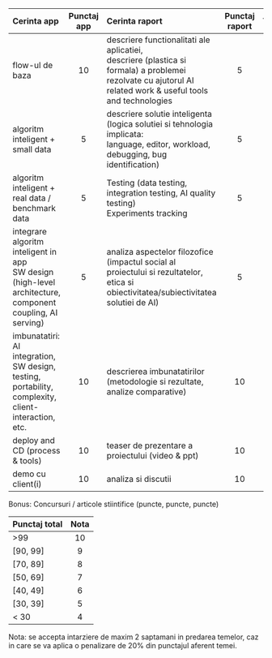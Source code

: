 


| Cerinta app | Punctaj app| Cerinta raport | Punctaj raport | Termen |
| :--- | :---: | :--- |:---: |:---: |
| flow-ul de baza   | 10    | descriere functionalitati  ale aplicatiei,  <br/>  descriere (plastica si formala) a problemei rezolvate cu ajutorul AI  <br/>  related work & useful tools and technologies | 5 | Lab 2 |
| algoritm inteligent + small data | 5 | descriere solutie inteligenta (logica solutiei si tehnologia implicata: <br/> language, editor, workload, debugging, bug identification) | 5 | Lab3 |	
| algoritm inteligent + real data / benchmark data | 5 | Testing (data testing, integration testing, AI quality testing) <br/> Experiments tracking	| 5 | Lab4 |	
| integrare algoritm inteligent in app <br/> SW design (high-level architecture, component coupling, AI serving) | 5	| analiza aspectelor filozofice (impactul social al proiectului si rezultatelor, etica si obiectivitatea/subiectivitatea solutiei de AI)	| 5 | Lab5 |	
| imbunatatiri: AI integration, SW design, testing, portability, complexity, client-interaction, etc. | 10 | descrierea imbunatatirilor (metodologie si rezultate, analize comparative) | 10 | Lab 5-6 |
| deploy and CD (process & tools) | 10 | teaser de prezentare a proiectului (video & ppt) | 10 | Lab 6 |
| demo cu client(i) | 10 | analiza si discutii | 10 | Lab7 |

Bonus: Concursuri / articole stiintifice (puncte, puncte, puncte)


| Punctaj total | Nota |
| :--- | :---: | 
| >99 | 10 |
| [90, 99] |  9 |
| [70, 89] | 8 |
| [50, 69] | 7 |
| [40, 49] | 6 |
| [30, 39] | 5 |
| < 30 | 4 |

Nota: se accepta intarziere de maxim 2 saptamani in predarea temelor, caz in care se va aplica o penalizare de 20% din punctajul aferent temei.